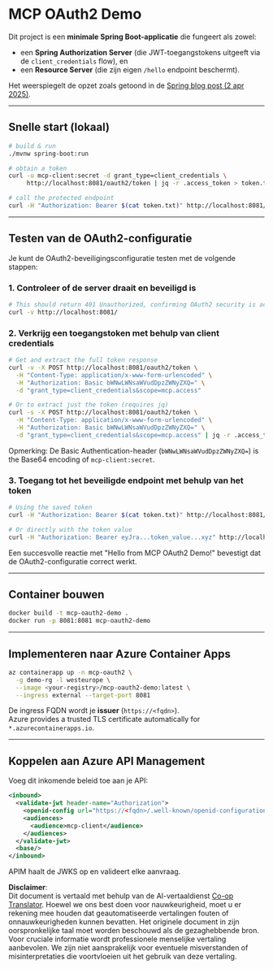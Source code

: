 <!--
CO_OP_TRANSLATOR_METADATA:
{
  "original_hash": "bcd07a55d0e5baece8d0a1a0310fdfe6",
  "translation_date": "2025-05-17T15:42:54+00:00",
  "source_file": "05-AdvancedTopics/mcp-oauth2-demo/README.md",
  "language_code": "nl"
}
-->
# MCP OAuth2 Demo

Dit project is een **minimale Spring Boot-applicatie** die fungeert als zowel:

* een **Spring Authorization Server** (die JWT-toegangstokens uitgeeft via de `client_credentials` flow), en  
* een **Resource Server** (die zijn eigen `/hello` endpoint beschermt).

Het weerspiegelt de opzet zoals getoond in de [Spring blog post (2 apr 2025)](https://spring.io/blog/2025/04/02/mcp-server-oauth2).

---

## Snelle start (lokaal)

```bash
# build & run
./mvnw spring-boot:run

# obtain a token
curl -u mcp-client:secret -d grant_type=client_credentials \
     http://localhost:8081/oauth2/token | jq -r .access_token > token.txt

# call the protected endpoint
curl -H "Authorization: Bearer $(cat token.txt)" http://localhost:8081/hello
```

---

## Testen van de OAuth2-configuratie

Je kunt de OAuth2-beveiligingsconfiguratie testen met de volgende stappen:

### 1. Controleer of de server draait en beveiligd is

```bash
# This should return 401 Unauthorized, confirming OAuth2 security is active
curl -v http://localhost:8081/
```

### 2. Verkrijg een toegangstoken met behulp van client credentials

```bash
# Get and extract the full token response
curl -v -X POST http://localhost:8081/oauth2/token \
  -H "Content-Type: application/x-www-form-urlencoded" \
  -H "Authorization: Basic bWNwLWNsaWVudDpzZWNyZXQ=" \
  -d "grant_type=client_credentials&scope=mcp.access"

# Or to extract just the token (requires jq)
curl -s -X POST http://localhost:8081/oauth2/token \
  -H "Content-Type: application/x-www-form-urlencoded" \
  -H "Authorization: Basic bWNwLWNsaWVudDpzZWNyZXQ=" \
  -d "grant_type=client_credentials&scope=mcp.access" | jq -r .access_token > token.txt
```

Opmerking: De Basic Authentication-header (`bWNwLWNsaWVudDpzZWNyZXQ=`) is the Base64 encoding of `mcp-client:secret`.

### 3. Toegang tot het beveiligde endpoint met behulp van het token

```bash
# Using the saved token
curl -H "Authorization: Bearer $(cat token.txt)" http://localhost:8081/hello

# Or directly with the token value
curl -H "Authorization: Bearer eyJra...token_value...xyz" http://localhost:8081/hello
```

Een succesvolle reactie met "Hello from MCP OAuth2 Demo!" bevestigt dat de OAuth2-configuratie correct werkt.

---

## Container bouwen

```bash
docker build -t mcp-oauth2-demo .
docker run -p 8081:8081 mcp-oauth2-demo
```

---

## Implementeren naar **Azure Container Apps**

```bash
az containerapp up -n mcp-oauth2 \
  -g demo-rg -l westeurope \
  --image <your-registry>/mcp-oauth2-demo:latest \
  --ingress external --target-port 8081
```

De ingress FQDN wordt je **issuer** (`https://<fqdn>`).  
Azure provides a trusted TLS certificate automatically for `*.azurecontainerapps.io`.

---

## Koppelen aan **Azure API Management**

Voeg dit inkomende beleid toe aan je API:

```xml
<inbound>
  <validate-jwt header-name="Authorization">
    <openid-config url="https://<fqdn>/.well-known/openid-configuration"/>
    <audiences>
      <audience>mcp-client</audience>
    </audiences>
  </validate-jwt>
  <base/>
</inbound>
```

APIM haalt de JWKS op en valideert elke aanvraag.

**Disclaimer**:  
Dit document is vertaald met behulp van de AI-vertaaldienst [Co-op Translator](https://github.com/Azure/co-op-translator). Hoewel we ons best doen voor nauwkeurigheid, moet u er rekening mee houden dat geautomatiseerde vertalingen fouten of onnauwkeurigheden kunnen bevatten. Het originele document in zijn oorspronkelijke taal moet worden beschouwd als de gezaghebbende bron. Voor cruciale informatie wordt professionele menselijke vertaling aanbevolen. We zijn niet aansprakelijk voor eventuele misverstanden of misinterpretaties die voortvloeien uit het gebruik van deze vertaling.